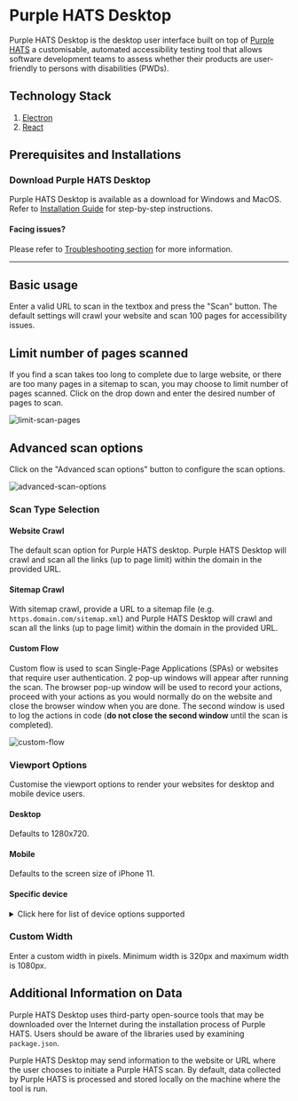 # Purple HATS Desktop

Purple HATS Desktop is the desktop user interface built on top of [Purple HATS](https://github.com/GovTechSG/purple-hats) a customisable, automated accessibility testing tool that allows software development teams to assess whether their products are user-friendly to persons with disabilities (PWDs).

## Technology Stack

1. [Electron](https://www.electronjs.org/)
2. [React](https://react.dev/)

## Prerequisites and Installations

### Download Purple HATS Desktop

Purple HATS Desktop is available as a download for Windows and MacOS. Refer to [Installation Guide](/INSTALLATION.md) for step-by-step instructions.

#### Facing issues?

Please refer to [Troubleshooting section](#troubleshooting) for more information.

---

## Basic usage

Enter a valid URL to scan in the textbox and press the "Scan" button.  The default settings will crawl your website and scan 100 pages for accessibility issues.

## Limit number of pages scanned

If you find a scan takes too long to complete due to large website, or there are too many pages in a sitemap to scan, you may choose to limit number of pages scanned. Click on the drop down and enter the desired number of pages to scan.

![limit-scan-pages](https://github.com/GovTechSG/purple-hats-desktop/assets/52128673/230bc32d-091d-45be-8e63-8bd911117aa5)

## Advanced scan options

Click on the "Advanced scan options" button to configure the scan options.

![advanced-scan-options](https://github.com/GovTechSG/purple-hats-desktop/assets/52128673/fb59e042-c46b-490d-a5be-c7135efe74f8)

### Scan Type Selection

#### Website Crawl

The default scan option for Purple HATS desktop. Purple HATS Desktop will crawl and scan all the links (up to page limit) within the domain in the provided URL.

#### Sitemap Crawl

With sitemap crawl, provide a URL to a sitemap file (e.g. `https.domain.com/sitemap.xml`) and Purple HATS Desktop will crawl and scan all the links (up to page limit) within the domain in the provided URL.

#### Custom Flow

Custom flow is used to scan Single-Page Applications (SPAs) or websites that require user authentication. 2 pop-up windows will appear after running the scan. The browser pop-up window will be used to record your actions, proceed with your actions as you would normally do on the website and close the browser window when you are done. The second window is used to log the actions in code (**do not close the second window** until the scan is completed).

![custom-flow](https://github.com/GovTechSG/purple-hats-desktop/assets/52128673/9f4179e7-07cc-4ba0-ba80-27280de7ab64)

### Viewport Options

Customise the viewport options to render your websites for desktop and mobile device users.

#### Desktop

Defaults to 1280x720.

#### Mobile

Defaults to the screen size of iPhone 11.

#### Specific device

<details>
  <summary>Click here for list of device options supported</summary>

- "Desktop Chrome HiDPI"
- "Desktop Edge HiDPI"
- "Desktop Firefox HiDPI"
- "Desktop Safari"
- "Desktop Chrome"
- "Desktop Edge"
- "Desktop Firefox"
- "Blackberry PlayBook"
- "Blackberry PlayBook landscape"
- "BlackBerry Z30"
- "BlackBerry Z30 landscape"
- "Galaxy Note 3"
- "Galaxy Note 3 landscape"
- "Galaxy Note II"
- "Galaxy Note II landscape"
- "Galaxy S III"
- "Galaxy S III landscape"
- "Galaxy S5"
- "Galaxy S5 landscape"
- "Galaxy S8"
- "Galaxy S8 landscape"
- "Galaxy S9+"
- "Galaxy S9+ landscape"
- "Galaxy Tab S4"
- "Galaxy Tab S4 landscape"
- "iPad (gen 6)"
- "iPad (gen 6) landscape"
- "iPad (gen 7)"
- "iPad (gen 7) landscape"
- "iPad Mini"
- "iPad Mini landscape"
- "iPad Pro 11"
- "iPad Pro 11 landscape"
- "iPhone 6"
- "iPhone 6 landscape"
- "iPhone 6 Plus"
- "iPhone 6 Plus landscape"
- "iPhone 7"
- "iPhone 7 landscape"
- "iPhone 7 Plus"
- "iPhone 7 Plus landscape"
- "iPhone 8"
- "iPhone 8 landscape"
- "iPhone 8 Plus"
- "iPhone 8 Plus landscape"
- "iPhone SE"
- "iPhone SE landscape"
- "iPhone X"
- "iPhone X landscape"
- "iPhone XR"
- "iPhone XR landscape"
- "iPhone 11"
- "iPhone 11 landscape"
- "iPhone 11 Pro"
- "iPhone 11 Pro landscape"
- "iPhone 11 Pro Max"
- "iPhone 11 Pro Max landscape"
- "iPhone 12"
- "iPhone 12 landscape"
- "iPhone 12 Pro"
- "iPhone 12 Pro landscape"
- "iPhone 12 Pro Max"
- "iPhone 12 Pro Max landscape"
- "iPhone 12 Mini"
- "iPhone 12 Mini landscape"
- "iPhone 13"
- "iPhone 13 landscape"
- "iPhone 13 Pro"
- "iPhone 13 Pro landscape"
- "iPhone 13 Pro Max"
- "iPhone 13 Pro Max landscape"
- "iPhone 13 Mini"
- "iPhone 13 Mini landscape"
- "Kindle Fire HDX"
- "Kindle Fire HDX landscape"
- "LG Optimus L70"
- "LG Optimus L70 landscape"
- "Microsoft Lumia 550"
- "Microsoft Lumia 550 landscape"
- "Microsoft Lumia 950"
- "Microsoft Lumia 950 landscape"
- "Nexus 10"
- "Nexus 10 landscape"
- "Nexus 4"
- "Nexus 4 landscape"
- "Nexus 5"
- "Nexus 5 landscape"
- "Nexus 5X"
- "Nexus 5X landscape"
- "Nexus 6"
- "Nexus 6 landscape"
- "Nexus 6P"
- "Nexus 6P landscape"
- "Nexus 7"
- "Nexus 7 landscape"
- "Nokia Lumia 520"
- "Nokia Lumia 520 landscape"
- "Nokia N9"
- "Nokia N9 landscape"
- "Pixel 2"
- "Pixel 2 landscape"
- "Pixel 2 XL"
- "Pixel 2 XL landscape"
- "Pixel 3"
- "Pixel 3 landscape"
- "Pixel 4"
- "Pixel 4 landscape"
- "Pixel 4a (5G)"
- "Pixel 4a (5G) landscape"
- "Pixel 5"
- "Pixel 5 landscape"
- "Moto G4"
- "Moto G4 landscape"

</details>

### Custom Width

Enter a custom width in pixels. Minimum width is 320px and maximum width is 1080px.

## Additional Information on Data

Purple HATS Desktop uses third-party open-source tools that may be downloaded over the Internet during the installation process of Purple HATS. Users should be aware of the libraries used by examining `package.json`.

Purple HATS Desktop may send information to the website or URL where the user chooses to initiate a Purple HATS scan. By default, data collected by Purple HATS is processed and stored locally on the machine where the tool is run.
